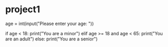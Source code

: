 # project1

age = int(input("Please enter your age: "))

if age < 18:
    print("You are a minor")
elif age >= 18 and age < 65:
    print("You are an adult")
else:
    print("You are a senior")

